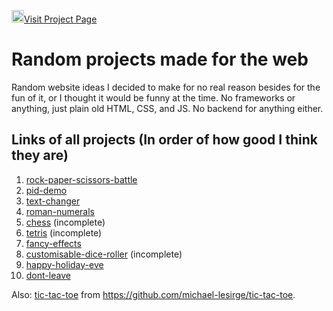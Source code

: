 <a href="https://michael-lesirge.github.io/simple-web/"><img src="https://github.com/michael-lesirge/simple-web-projects/assets/100492377/62bc38b9-1fa9-421d-93dc-041814e77ed0" alt="" width=20>Visit Project Page</a>

# Random projects made for the web
Random website ideas I decided to make for no real reason besides for the fun of it, or I thought it would be funny at the time. No frameworks or anything, just plain old HTML, CSS, and JS. No backend for anything either.

## Links of all projects (In order of how good I think they are)
1. [rock-paper-scissors-battle](https://michael-lesirge.github.io/simple-web-projects/rock-paper-scissors-battle)
0. [pid-demo](https://michael-lesirge.github.io/simple-web-projects/pid-demo)
0. [text-changer](https://michael-lesirge.github.io/simple-web-projects/text-changer)
0. [roman-numerals](https://michael-lesirge.github.io/simple-web-projects/roman-numerals)
0. [chess](https://michael-lesirge.github.io/simple-web-projects/chess) (incomplete)
0. [tetris](https://michael-lesirge.github.io/simple-web-projects/chess) (incomplete)
0. [fancy-effects](https://michael-lesirge.github.io/simple-web-projects/fancy-effects)
0. [customisable-dice-roller](https://michael-lesirge.github.io/simple-web-projects/customisable-dice-roller) (incomplete)
0. [happy-holiday-eve](https://michael-lesirge.github.io/simple-web-projects/happy-holiday-eve)
0. [dont-leave](https://michael-lesirge.github.io/simple-web-projects/dont-leave)


Also: [tic-tac-toe](https://raw.githack.com/michael-lesirge/tic-tac-toe/main/HTML-CSS-JS/) from https://github.com/michael-lesirge/tic-tac-toe.
